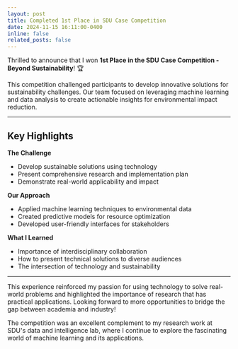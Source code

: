 ```yaml
---
layout: post
title: Completed 1st Place in SDU Case Competition
date: 2024-11-15 16:11:00-0400
inline: false
related_posts: false
---
```


Thrilled to announce that I won **1st Place in the SDU Case Competition - Beyond Sustainability**! 🏆

This competition challenged participants to develop innovative solutions for sustainability challenges. Our team focused on leveraging machine learning and data analysis to create actionable insights for environmental impact reduction.

---

## Key Highlights

**The Challenge**
- Develop sustainable solutions using technology
- Present comprehensive research and implementation plan
- Demonstrate real-world applicability and impact

**Our Approach**
- Applied machine learning techniques to environmental data
- Created predictive models for resource optimization
- Developed user-friendly interfaces for stakeholders

**What I Learned**
- Importance of interdisciplinary collaboration
- How to present technical solutions to diverse audiences
- The intersection of technology and sustainability

---

This experience reinforced my passion for using technology to solve real-world problems and highlighted the importance of research that has practical applications. Looking forward to more opportunities to bridge the gap between academia and industry!

The competition was an excellent complement to my research work at SDU's data and intelligence lab, where I continue to explore the fascinating world of machine learning and its applications.

